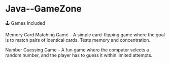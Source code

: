 # Java--GameZone

🕹️ Games Included

Memory Card Matching Game – A simple card-flipping game where the goal is to match pairs of identical cards. Tests memory and concentration.

Number Guessing Game – A fun game where the computer selects a random number, and the player has to guess it within limited attempts.
